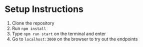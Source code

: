 # Setup Instructions

1. Clone the repository
2. Run `npm install`
3. Type `npm run start` on the terminal and enter
4. Go to `localhost:3000` on the browser to try out the endpoints